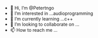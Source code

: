 - 👋 Hi, I’m @Petertngo
- 👀 I’m interested in ...audioprogramming
- 🌱 I’m currently learning ...c++
- 💞️ I’m looking to collaborate on ...
- 📫 How to reach me ...

<!---
Petertngo/Petertngo is a ✨ special ✨ repository because its `README.md` (this file) appears on your GitHub profile.
You can click the Preview link to take a look at your changes.
--->
